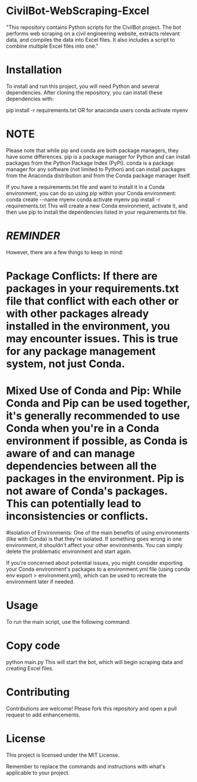 # CivilBot-WebScraping-Excel
"This repository contains Python scripts for the CivilBot project. The bot performs web scraping on a civil engineering website, extracts relevant data, and compiles the data into Excel files. It also includes a script to combine multiple Excel files into one."


# Installation
To install and run this project, you will need Python and several dependencies. After cloning the repository, you can install these dependencies with:

pip install -r requirements.txt
OR for anaconda users
conda activate myenv

# **NOTE**
Please note that while pip and conda are both package managers, they have some differences. pip is a package manager for Python and can install packages from the Python Package Index (PyPI). conda is a package manager for any software (not limited to Python) and can install packages from the Anaconda distribution and from the Conda package manager itself.

If you have a requirements.txt file and want to install it in a Conda environment, you can do so using pip within your Conda environment:
conda create --name myenv
conda activate myenv
pip install -r requirements.txt
This will create a new Conda environment, activate it, and then use pip to install the dependencies listed in your requirements.txt file.
# *REMINDER*
However, there are a few things to keep in mind:

# Package Conflicts: If there are packages in your requirements.txt file that conflict with each other or with other packages already installed in the environment, you may encounter issues. This is true for any package management system, not just Conda.

# Mixed Use of Conda and Pip: While Conda and Pip can be used together, it's generally recommended to use Conda when you're in a Conda environment if possible, as Conda is aware of and can manage dependencies between all the packages in the environment. Pip is not aware of Conda's packages. This can potentially lead to inconsistencies or conflicts.

#Isolation of Environments: One of the main benefits of using environments (like with Conda) is that they're isolated. If something goes wrong in one environment, it shouldn't affect your other environments. You can simply delete the problematic environment and start again.

If you're concerned about potential issues, you might consider exporting your Conda environment's packages to a environment.yml file (using conda env export > environment.yml), which can be used to recreate the environment later if needed.


# Usage
To run the main script, use the following command:


# Copy code
python main.py
This will start the bot, which will begin scraping data and creating Excel files.

# Contributing
Contributions are welcome! Please fork this repository and open a pull request to add enhancements.

# License
This project is licensed under the MIT License.

Remember to replace the commands and instructions with what's applicable to your project.
